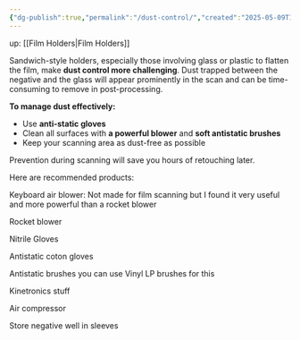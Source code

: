 ```yaml
---
{"dg-publish":true,"permalink":"/dust-control/","created":"2025-05-09T16:08:31.688+02:00"}
---
```


up: [[Film Holders\|Film Holders]]

Sandwich-style holders, especially those involving glass or plastic to flatten the film, make **dust control more challenging**. Dust trapped between the negative and the glass will appear prominently in the scan and can be time-consuming to remove in post-processing.

**To manage dust effectively:**

- Use **anti-static gloves**
- Clean all surfaces with **a powerful blower** and **soft antistatic brushes**
- Keep your scanning area as dust-free as possible

Prevention during scanning will save you hours of retouching later.

Here are recommended products:

Keyboard air blower:
Not made for film scanning but I found it very useful and more powerful than a rocket blower

Rocket blower

Nitrile Gloves

Antistatic coton gloves

Antistatic brushes
you can use Vinyl LP brushes for this

Kinetronics stuff

Air compressor

Store negative well in sleeves



